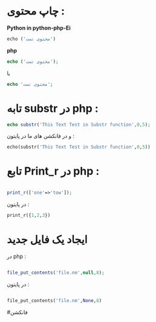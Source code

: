 # چاپ محتوی :

**Python in python-php-Ei**

```python 
echo ('محتوی تست')
```


**php**

```php
echo ('محتوی تست');
```

یا
```php
echo 'محتوی تست';
```

# تابه substr در php :

```php 
echo substr('This Text Test in Substr function',0,5);
```


و در فانکشن های ما در پایتون :

```python 
echo(substr('This Text Test in Substr function',0,5))
```


# تابع Print_r در php :

```php

print_r(['one'=>'tow']);
```



در پایتون :
```python 
print_r({1,2,3})
```



# ایجاد یک فایل جدید

در php :



```php 

file_put_contents('file.nm',null,8);
```


در پایتون : 
```python 

file_put_contents('file.nm',None,8)
```

#فانکشن
